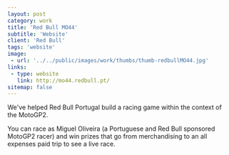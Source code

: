 ```yaml
---
layout: post
category: work
title: 'Red Bull MO44'
subtitle: 'Website'
client: 'Red Bull'
tags: 'website'
image:
 - url: '../../public/images/work/thumbs/thumb-redbullMO44.jpg'
links:
 - type: website
   link: http://mo44.redbull.pt/
sitemap: false
---
```


We've helped Red Bull Portugal build a racing game within the context of the MotoGP2.

You can race as Miguel Oliveira (a Portuguese and Red Bull sponsored MotoGP2 racer) and win prizes that go from merchandising to an all expenses paid trip to see a live race.